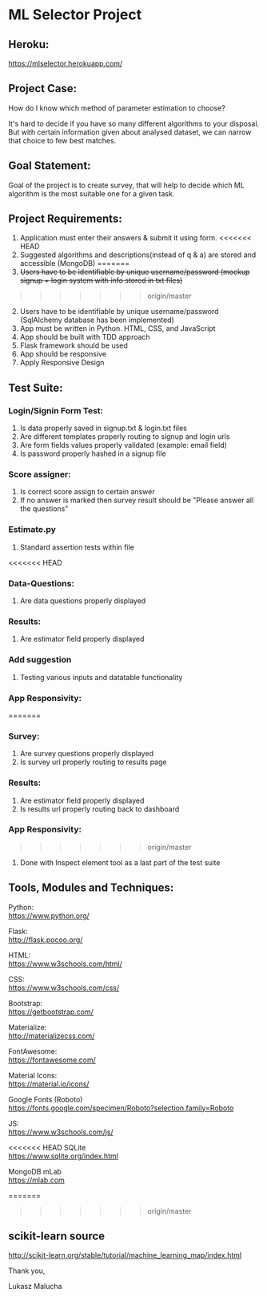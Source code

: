 # ML Selector Project

## Heroku:
https://mlselector.herokuapp.com/

## Project Case:

How do I know which method of parameter estimation to choose? <br>

It's hard to decide if you have so many different algorithms to your disposal. But with certain information given about analysed dataset, we can narrow that choice to few best matches.


## Goal Statement:
Goal of the project is to create survey, that will help to decide which ML algorithm is the most suitable one for a given task.

## Project Requirements:
1.	Application must enter their answers & submit it using form.
<<<<<<< HEAD
2.	Suggested algorithms and descriptions(instead of q & a) are stored and accessible (MongoDB)
=======
2.	~~Users have to be identifiable by unique username/password (mockup signup + login system with info stored in txt files)~~
>>>>>>> origin/master
2.	Users have to be identifiable by unique username/password (SqlAlchemy database has been implemented)
3.	App must be written in Python. HTML, CSS, and JavaScript
4.	App should be built with TDD approach
5.	Flask framework should be used 
6.	App should be responsive
7.	Apply Responsive Design


## Test Suite:

### Login/Signin Form Test:
1. Is data properly saved in signup.txt & login.txt files
2. Are different templates properly routing to signup and login urls
3. Are form fields values properly validated (example: email field)
4. Is password properly hashed in a signup file

### Score assigner:
1. Is correct score assign to certain answer
2. If no answer is marked then survey result should be "Please answer all the questions"

### Estimate.py
1. Standard assertion tests within file 

<<<<<<< HEAD
### Data-Questions:
1. Are data questions properly displayed

### Results:
1. Are estimator field properly displayed

### Add suggestion
1. Testing various inputs and datatable functionality

### App Responsivity: 
=======
### Survey:
1. Are survey questions properly displayed
2. Is survey url properly routing to results page

### Results:
1. Are estimator field properly displayed
2. Is results url properly routing back to dashboard 

### App Responsivity: 

>>>>>>> origin/master
1. Done with Inspect element tool as a last part of the test suite




## Tools, Modules and Techniques:

Python:<br>
https://www.python.org/

Flask:<br>
http://flask.pocoo.org/

HTML:<br>
https://www.w3schools.com/html/

CSS:<br>
https://www.w3schools.com/css/

Bootstrap:<br>
https://getbootstrap.com/

Materialize:<br>
http://materializecss.com/

FontAwesome:<br>
https://fontawesome.com/

Material Icons:<br>
https://material.io/icons/

Google Fonts (Roboto)<br>
https://fonts.google.com/specimen/Roboto?selection.family=Roboto

JS:<br>
https://www.w3schools.com/js/

<<<<<<< HEAD
SQLite<br>
https://www.sqlite.org/index.html

MongoDB mLab<br>
https://mlab.com

=======
>>>>>>> origin/master
## scikit-learn source

http://scikit-learn.org/stable/tutorial/machine_learning_map/index.html


Thank you,

Lukasz Malucha